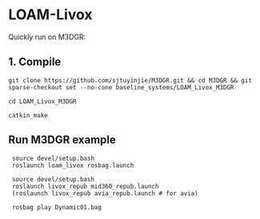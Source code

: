 # LOAM-Livox
Quickly run on M3DGR:

## 1. Compile
```
git clone https://github.com/sjtuyinjie/M3DGR.git && cd M3DGR && git sparse-checkout set --no-cone baseline_systems/LOAM_Livox_M3DGR

cd LOAM_Livox_M3DGR

catkin_make
```
## Run M3DGR example
```
 source devel/setup.bash
 roslaunch loam_livox rosbag.launch

 source devel/setup.bash
 roslaunch livox_repub mid360_repub.launch
 (roslaunch livox_repub avia_repub.launch # for avia)

 rosbag play Dynamic01.bag

```
